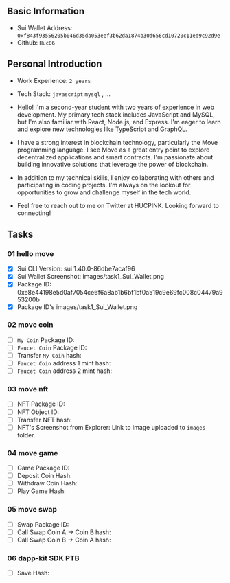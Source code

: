 ## Basic Information
- Sui Wallet Address: `0xf843f93556205b046d35da053eef3b62da1874b30d656cd10720c11ed9c92d9e`
- Github: `Huc06`

## Personal Introduction
- Work Experience: `2 years`
- Tech Stack: `javascript` `mysql` , ...
- Hello! I'm a second-year student with two years of experience in web development. My primary tech stack includes JavaScript and MySQL, but I'm also familiar with React, Node.js, and Express. I'm eager to learn and explore new technologies like TypeScript and GraphQL.

- I have a strong interest in blockchain technology, particularly the Move programming language. I see Move as a great entry point to explore decentralized applications and smart contracts. I'm passionate about building innovative solutions that leverage the power of blockchain.

- In addition to my technical skills, I enjoy collaborating with others and participating in coding projects. I'm always on the lookout for opportunities to grow and challenge myself in the tech world.

- Feel free to reach out to me on Twitter at HUCPINK. Looking forward to connecting!

## Tasks

### 01 hello move
- [x] Sui CLI Version: sui 1.40.0-86dbe7acaf96
- [x] Sui Wallet Screenshot: images/task1_Sui_Wallet.png
- [x] Package ID: 0xe8e44198e5d0af7054ce6f6a8ab1b6bf1bf0a519c9e69fc008c04479a953200b
- [x] Package ID's images/task1_Sui_Wallet.png

### 02 move coin
- [ ] `My Coin` Package ID:
- [ ] `Faucet Coin` Package ID:
- [ ] Transfer `My Coin` hash:
- [ ] `Faucet Coin` address 1 mint hash:
- [ ] `Faucet Coin` address 2 mint hash:

### 03 move nft
- [ ] NFT Package ID:
- [ ] NFT Object ID:
- [ ] Transfer NFT hash:
- [ ] NFT's Screenshot from Explorer: Link to image uploaded to `images` folder.

### 04 move game
- [ ] Game Package ID:
- [ ] Deposit Coin Hash:
- [ ] Withdraw Coin Hash:
- [ ] Play Game Hash:

### 05 move swap
- [ ] Swap Package ID:
- [ ] Call Swap Coin A -> Coin B hash:
- [ ] Call Swap Coin B -> Coin A hash:

### 06 dapp-kit SDK PTB
- [ ] Save Hash:
